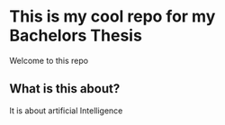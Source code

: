 # This is my cool repo for my Bachelors Thesis

Welcome to this repo

## What is this about?

It is about artificial Intelligence
